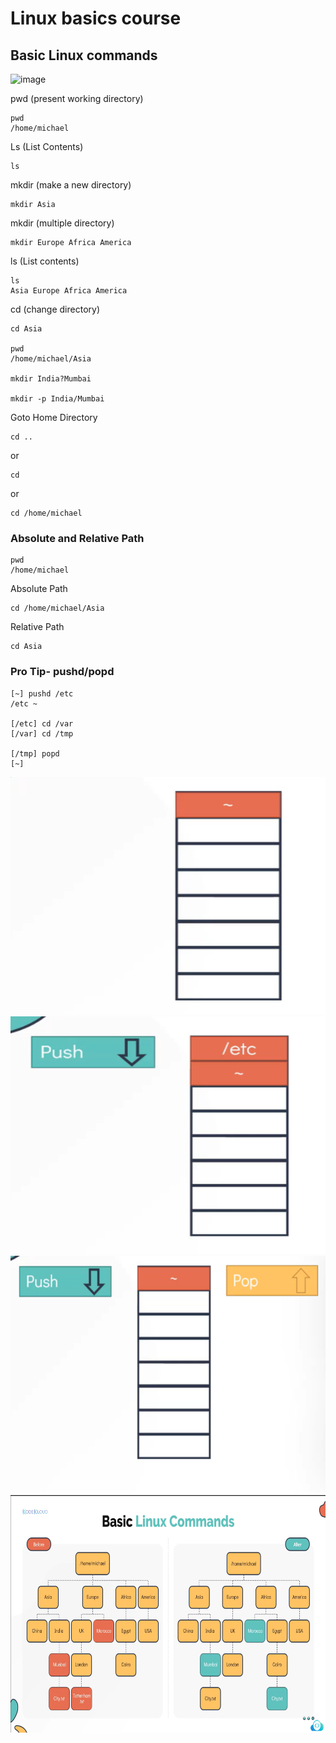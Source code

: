 # Linux basics course
## Basic Linux commands 


<img width="1000" height="380" alt="image" src="https://github.com/user-attachments/assets/e0f78580-8ee9-4c03-b042-a0201664ff96" />


pwd (present working directory)

    pwd
    /home/michael

Ls (List Contents)

    ls

mkdir (make a new directory)

    mkdir Asia

mkdir (multiple directory)

    mkdir Europe Africa America

ls (List contents)

    ls
    Asia Europe Africa America

cd (change directory)

    cd Asia

    pwd
    /home/michael/Asia

    mkdir India?Mumbai

    mkdir -p India/Mumbai

Goto Home Directory 

    cd ..
or

    cd

or

    cd /home/michael


### Absolute and Relative Path

    pwd
    /home/michael

Absolute Path

    cd /home/michael/Asia

Relative Path

    cd Asia

### Pro Tip- pushd/popd

    [~] pushd /etc
    /etc ~

    [/etc] cd /var
    [/var] cd /tmp

    [/tmp] popd
    [~]

 <img width="1000" height="380" alt="image" src=assets/image-2.png>
 <img width="1000" height="380" alt="image" src=assets/image-1.png>
 <img width="1000" height="380" alt="image" src=assets/image-3.png>


 <img width="1000" height="380" alt="image" src=assets/image.png>